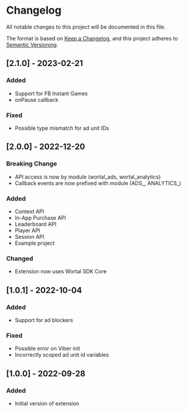 # Changelog
All notable changes to this project will be documented in this file.

The format is based on [Keep a Changelog](https://keepachangelog.com/en/1.0.0/),
and this project adheres to [Semantic Versioning](https://semver.org/spec/v2.0.0.html).

## [2.1.0] - 2023-02-21
### Added
- Support for FB Instant Games
- onPause callback

### Fixed
- Possible type mismatch for ad unit IDs

## [2.0.0] - 2022-12-20
### Breaking Change
- API access is now by module (wortal_ads, wortal_analytics)
- Callback events are now prefixed with module (ADS_, ANALYTICS_)

### Added
- Context API
- In-App Purchase API
- Leaderboard API
- Player API
- Session API
- Example project

### Changed
- Extension now uses Wortal SDK Core

## [1.0.1] - 2022-10-04
### Added
- Support for ad blockers

### Fixed
- Possible error on Viber init
- Incorrectly scoped ad unit id variables

## [1.0.0] - 2022-09-28
### Added
- Initial version of extension
